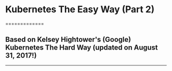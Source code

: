 # Kubernetes The Easy Way (Part 2)
=============

## Based on Kelsey Hightower's (Google) Kubernetes The Hard Way (updated on August 31, 2017!)
-------------
